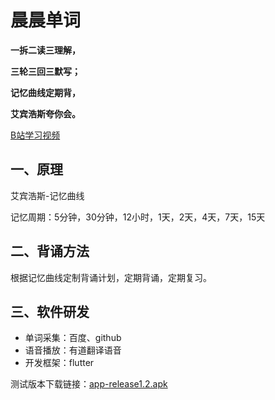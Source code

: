 # 晨晨单词

**一拆二读三理解，**

**三轮三回三默写；**

**记忆曲线定期背，**

**艾宾浩斯夸你会。**

[B站学习视频](https://www.bilibili.com/video/BV1g24y1e7pt?share_source=copy_web)

## 一、原理

艾宾浩斯-记忆曲线

记忆周期：5分钟，30分钟，12小时，1天，2天，4天，7天，15天

## 二、背诵方法

根据记忆曲线定制背诵计划，定期背诵，定期复习。

## 三、软件研发

- 单词采集：百度、github
- 语音播放：有道翻译语音
- 开发框架：flutter

测试版本下载链接：[app-release1.2.apk](https://github.com/lyming99/english/releases/download/1.2/app-release.apk)
